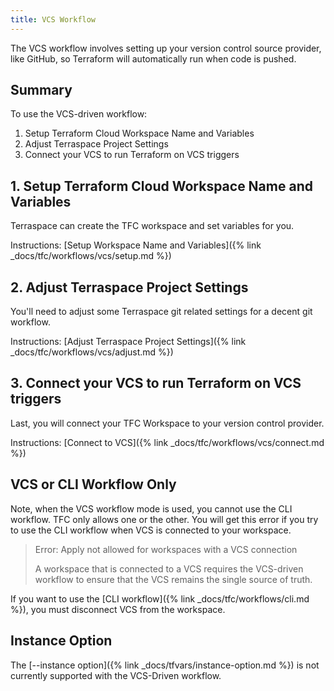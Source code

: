 ```yaml
---
title: VCS Workflow
---
```


The VCS workflow involves setting up your version control source provider, like GitHub, so Terraform will automatically run when code is pushed.

## Summary

To use the VCS-driven workflow:

1. Setup Terraform Cloud Workspace Name and Variables
2. Adjust Terraspace Project Settings
3. Connect your VCS to run Terraform on VCS triggers

## 1. Setup Terraform Cloud Workspace Name and Variables

Terraspace can create the TFC workspace and set variables for you.

Instructions: [Setup Workspace Name and Variables]({% link _docs/tfc/workflows/vcs/setup.md %})

## 2. Adjust Terraspace Project Settings

You'll need to adjust some Terraspace git related settings for a decent git workflow.

Instructions: [Adjust Terraspace Project Settings]({% link _docs/tfc/workflows/vcs/adjust.md %})

## 3. Connect your VCS to run Terraform on VCS triggers

Last, you will connect your TFC Workspace to your version control provider.

Instructions: [Connect to VCS]({% link _docs/tfc/workflows/vcs/connect.md %})

## VCS or CLI Workflow Only

Note, when the VCS workflow mode is used, you cannot use the CLI workflow. TFC only allows one or the other.  You will get this error if you try to use the CLI workflow when VCS is connected to your workspace.

> Error: Apply not allowed for workspaces with a VCS connection
>
> A workspace that is connected to a VCS requires the VCS-driven workflow to
    ensure that the VCS remains the single source of truth.

If you want to use the [CLI workflow]({% link _docs/tfc/workflows/cli.md %}), you must disconnect VCS from the workspace.

## Instance Option

The [--instance option]({% link _docs/tfvars/instance-option.md %}) is not currently supported with the VCS-Driven workflow.

